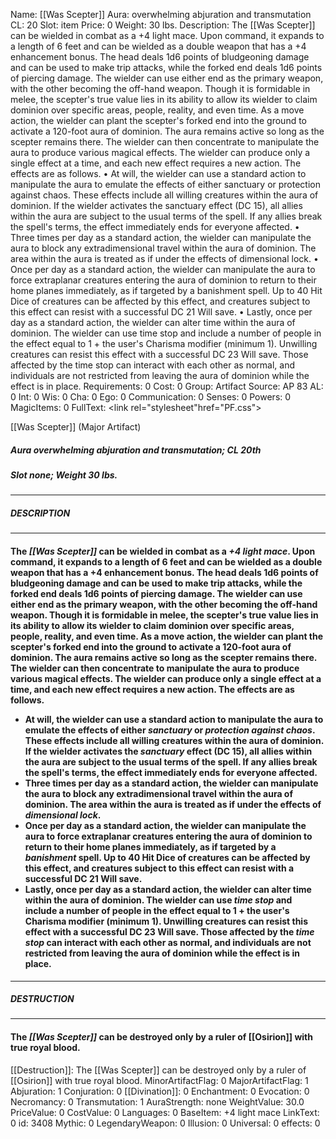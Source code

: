 Name: [[Was Scepter]]
Aura: overwhelming abjuration and transmutation
CL: 20
Slot: item
Price: 0
Weight: 30 lbs.
Description: The [[Was Scepter]] can be wielded in combat as a +4 light mace. Upon command, it expands to a length of 6 feet and can be wielded as a double weapon that has a +4 enhancement bonus. The head deals 1d6 points of bludgeoning damage and can be used to make trip attacks, while the forked end deals 1d6 points of piercing damage. The wielder can use either end as the primary weapon, with the other becoming the off-hand weapon. Though it is formidable in melee, the scepter's true value lies in its ability to allow its wielder to claim dominion over specific areas, people, reality, and even time. As a move action, the wielder can plant the scepter's forked end into the ground to activate a 120-foot aura of dominion. The aura remains active so long as the scepter remains there. The wielder can then concentrate to manipulate the aura to produce various magical effects. The wielder can produce only a single effect at a time, and each new effect requires a new action. The effects are as follows. • At will, the wielder can use a standard action to manipulate the aura to emulate the effects of either sanctuary or protection against chaos. These effects include all willing creatures within the aura of dominion. If the wielder activates the sanctuary effect (DC 15), all allies within the aura are subject to the usual terms of the spell. If any allies break the spell's terms, the effect immediately ends for everyone affected. • Three times per day as a standard action, the wielder can manipulate the aura to block any extradimensional travel within the aura of dominion. The area within the aura is treated as if under the effects of dimensional lock. • Once per day as a standard action, the wielder can manipulate the aura to force extraplanar creatures entering the aura of dominion to return to their home planes immediately, as if targeted by a banishment spell. Up to 40 Hit Dice of creatures can be affected by this effect, and creatures subject to this effect can resist with a successful DC 21 Will save. • Lastly, once per day as a standard action, the wielder can alter time within the aura of dominion. The wielder can use time stop and include a number of people in the effect equal to 1 + the user's Charisma modifier (minimum 1). Unwilling creatures can resist this effect with a successful DC 23 Will save. Those affected by the time stop can interact with each other as normal, and individuals are not restricted from leaving the aura of dominion while the effect is in place.
Requirements: 0
Cost: 0
Group: Artifact
Source: AP 83
AL: 0
Int: 0
Wis: 0
Cha: 0
Ego: 0
Communication: 0
Senses: 0
Powers: 0
MagicItems: 0
FullText: <link rel="stylesheet"href="PF.css"><div class="heading"><p class="alignleft">[[Was Scepter]] (Major Artifact)</p><div style="clear: both;"></div></div><div><h5><b>Aura </b>overwhelming abjuration and transmutation; <b>CL </b>20th</h5><h5><b>Slot </b>none; <b>Weight </b>30 lbs.</h5></div><hr/><div><h5><b>DESCRIPTION</b></h5></div><hr/><div><h4><p>The <i>[[Was Scepter]]</i> can be wielded in combat as a <i>+4 light mace</i>. Upon command, it expands to a length of 6 feet and can be wielded as a double weapon that has a +4 enhancement bonus. The head deals 1d6 points of bludgeoning damage and can be used to make trip attacks, while the forked end deals 1d6 points of piercing damage. The wielder can use either end as the primary weapon, with the other becoming the off-hand weapon. Though it is formidable in melee, the scepter's true value lies in its ability to allow its wielder to claim dominion over specific areas, people, reality, and even time. As a move action, the wielder can plant the scepter's forked end into the ground to activate a 120-foot aura of dominion. The aura remains active so long as the scepter remains there. The wielder can then concentrate to manipulate the aura to produce various magical effects. The wielder can produce only a single effect at a time, and each new effect requires a new action. The effects are as follows. <ul><li> At will, the wielder can use a standard action to manipulate the aura to emulate the effects of either <i>sanctuary</i> or <i>protection against chaos</i>. These effects include all willing creatures within the aura of dominion. If the wielder activates the <i>sanctuary</i> effect (DC 15), all allies within the aura are subject to the usual terms of the spell. If any allies break the spell's terms, the effect immediately ends for everyone affected. <li> Three times per day as a standard action, the wielder can manipulate the aura to block any extradimensional travel within the aura of dominion. The area within the aura is treated as if under the effects of <i>dimensional lock</i>. <li> Once per day as a standard action, the wielder can manipulate the aura to force extraplanar creatures entering the aura of dominion to return to their home planes immediately, as if targeted by a <i>banishment</i> spell. Up to 40 Hit Dice of creatures can be affected by this effect, and creatures subject to this effect can resist with a successful DC 21 Will save. <li> Lastly, once per day as a standard action, the wielder can alter time within the aura of dominion. The wielder can use <i>time stop</i> and include a number of people in the effect equal to 1 + the user's Charisma modifier (minimum 1). Unwilling creatures can resist this effect with a successful DC 23 Will save. Those affected by the <i>time stop</i> can interact with each other as normal, and individuals are not restricted from leaving the aura of dominion while the effect is in place.</ul></p></h4></div><hr/><div><h5><b>DESTRUCTION</b></h5></div><hr/><div><h4><p>The <i>[[Was Scepter]]</i> can be destroyed only by a ruler of [[Osirion]] with true royal blood.</p></h4></div>
[[Destruction]]: The [[Was Scepter]] can be destroyed only by a ruler of [[Osirion]] with true royal blood.
MinorArtifactFlag: 0
MajorArtifactFlag: 1
Abjuration: 1
Conjuration: 0
[[Divination]]: 0
Enchantment: 0
Evocation: 0
Necromancy: 0
Transmutation: 1
AuraStrength: none
WeightValue: 30.0
PriceValue: 0
CostValue: 0
Languages: 0
BaseItem: +4 light mace
LinkText: 0
id: 3408
Mythic: 0
LegendaryWeapon: 0
Illusion: 0
Universal: 0
effects: 0
